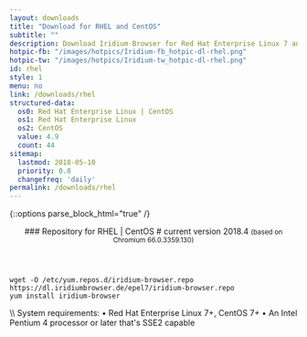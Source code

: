 ```yaml
---
layout: downloads
title: "Download for RHEL and CentOS"
subtitle: ""
description: Download Iridium Browser for Red Hat Enterprise Linux 7 and CentOS 7 or higher. Install package from repository using the command line.
hotpic-fb: "/images/hotpics/Iridium-fb_hotpic-dl-rhel.png"
hotpic-tw: "/images/hotpics/Iridium-tw_hotpic-dl-rhel.png"
id: rhel
style: 1
menu: no
link: /downloads/rhel
structured-data:
  os0: Red Hat Enterprise Linux | CentOS
  os1: Red Hat Enterprise Linux
  os2: CentOS
  value: 4.9
  count: 44
sitemap:
  lastmod: 2018-05-10
  priority: 0.8
  changefreq: 'daily'
permalink: /downloads/rhel
---
```


{::options parse_block_html="true" /}
<div class="dlinux fl-redhat"></div>
<header>
### Repository for RHEL | CentOS #
current version 2018.4     
<small>(based on Chromium 66.0.3359.130)</small>
</header>
<div class="container 75%">

	wget -O /etc/yum.repos.d/iridium-browser.repo https://dl.iridiumbrowser.de/epel7/iridium-browser.repo
	yum install iridium-browser
     
</div>
\\
System requirements:   
&#8226; Red Hat Enterprise Linux 7+, CentOS 7+    
&#8226; An Intel Pentium 4 processor or later that's SSE2 capable
